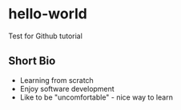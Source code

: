 # hello-world
Test for Github tutorial

## Short Bio

* Learning from scratch
* Enjoy software development
* Like to be "uncomfortable" - nice way to learn
